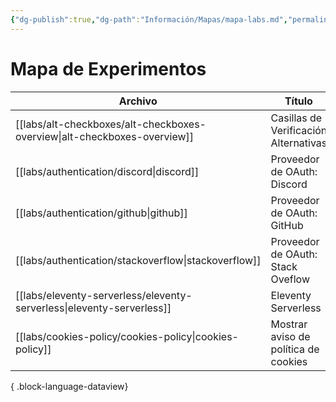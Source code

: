 ```yaml
---
{"dg-publish":true,"dg-path":"Información/Mapas/mapa-labs.md","permalink":"/informacion/mapas/mapa-labs/","title":"Mapa de Experimentos","tags":["mapa"],"noteIcon":"\"0\"","created":"2024-04-04T17:35:14.900-06:00","updated":"2024-04-04T18:12:59.508-06:00"}
---
```


# Mapa de Experimentos

| Archivo                                                                     | Título                                | Descripción |
| --------------------------------------------------------------------------- | ------------------------------------- | ----------- |
| [[labs/alt-checkboxes/alt-checkboxes-overview\|alt-checkboxes-overview]] | Casillas de Verificación Alternativas | \-          |
| [[labs/authentication/discord\|discord]]                                 | Proveedor de OAuth: Discord           |             |
| [[labs/authentication/github\|github]]                                   | Proveedor de OAuth: GitHub            |             |
| [[labs/authentication/stackoverflow\|stackoverflow]]                     | Proveedor de OAuth: Stack Oveflow     |             |
| [[labs/eleventy-serverless/eleventy-serverless\|eleventy-serverless]]    | Eleventy Serverless                   |             |
| [[labs/cookies-policy/cookies-policy\|cookies-policy]]                   | Mostrar aviso de política de cookies  |             |

{ .block-language-dataview}
